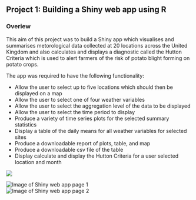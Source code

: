
## Project 1: Building a Shiny web app using R

### Overiew

This aim of this project was to build a Shiny app which visualises and summarises metorological data collected at 20 locations across the United Kingdom and also calculates and displays a diagnostic called the Hutton Criteria which is used to alert farmers of the risk of potato blight forming on potato crops.  
  
The app was required to have the following functionality:
- Allow the user to select up to five locations which should then be displayed on a map
- Allow the user to select one of four weather variables
- Allow the user to select the aggregation level of the data to be displayed
- Allow the user to select the time period to display
- Produce a variety of time series plots for the selected summary statistics
- Display a table of the daily means for all weather variables for selected sites
- Produce a downloadable report of plots, table, and map
- Produce a downloadable csv file of the table
- Display calculate and display the Hutton Criteria for a user selected location and month

![](https://github.com/MarkMData/portfolio/blob/main/images/profile%20photo.jpeg?raw=true)
  
![Image of Shiny web app page 1](https://github.com/MarkMData/portfolio/blob/main/images/Shiny_app_pg1.PNG)  
![Image of Shiny web app page 2](https://github.com/MarkMData/portfolio/blob/main/images/Shiny_app_pg2.PNG)  
